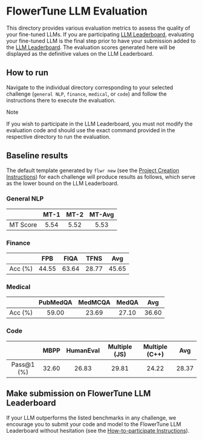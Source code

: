 # FlowerTune LLM Evaluation

This directory provides various evaluation metrics to assess the quality of your fine-tuned LLMs.
If you are participating [LLM Leaderboard](https://flower.ai/benchmarks/llm-leaderboard), evaluating your fine-tuned LLM is the final step prior to have your submission added to the [LLM Leaderboard](https://flower.ai/benchmarks/llm-leaderboard#how-to-participate). The evaluation scores generated here will be displayed as the definitive values on the LLM Leaderboard.

## How to run
Navigate to the individual directory corresponding to your selected challenge (`general NLP`, `finance`, `medical`, or `code`) and follow the instructions there to execute the evaluation.

> [!NOTE]  
> If you wish to participate in the LLM Leaderboard, you must not modify the evaluation code and should use the exact command provided in the respective directory to run the evaluation.


## Baseline results
The default template generated by `flwr new` (see the [Project Creation Instructions](https://github.com/adap/flower/tree/main/benchmarks/flowertune-llm#create-a-new-project)) for each challenge will produce results as follows, which serve as the lower bound on the LLM Leaderboard.

### General NLP

|          | MT-1 | MT-2 | MT-Avg |  
|:--------:|:----:|:----:|:------:|
| MT Score | 5.54 | 5.52 |  5.53  |

### Finance

|         |  FPB  | FIQA  | TFNS  |  Avg  |  
|:-------:|:-----:|:-----:|:-----:|:-----:|
| Acc (%) | 44.55 | 63.64 | 28.77 | 45.65 |

### Medical

|         | PubMedQA | MedMCQA | MedQA |  Avg  |  
|:-------:|:--------:|:-------:|:-----:|:-----:|
| Acc (%) |  59.00   |  23.69  | 27.10 | 36.60 |

### Code

|            | MBPP  | HumanEval | Multiple (JS) | Multiple (C++) |  Avg  |  
|:----------:|:-----:|:---------:|:-------------:|:--------------:|:-----:|
| Pass@1 (%) | 32.60 |   26.83   |     29.81     |     24.22      | 28.37 |


## Make submission on FlowerTune LLM Leaderboard

If your LLM outperforms the listed benchmarks in any challenge, 
we encourage you to submit your code and model to the FlowerTune LLM Leaderboard without hesitation (see the [How-to-participate Instructions](https://flower.ai/benchmarks/llm-leaderboard#how-to-participate)).


